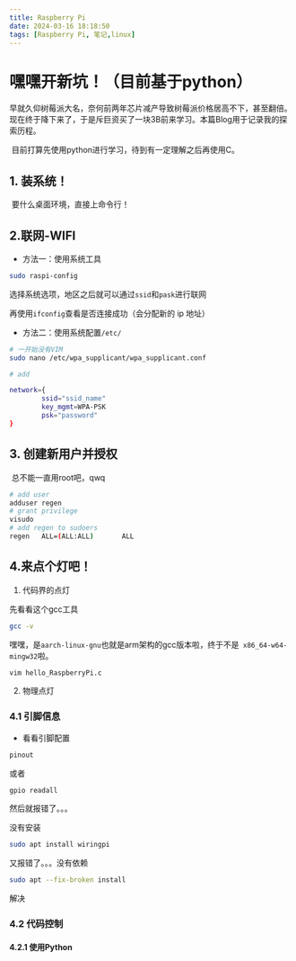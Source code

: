```yaml
---
title: Raspberry Pi
date: 2024-03-16 18:18:50
tags: [Raspberry Pi, 笔记,linux]
---
```


# 嘿嘿开新坑！（目前基于python）

​	早就久仰树莓派大名，奈何前两年芯片减产导致树莓派价格居高不下，甚至翻倍。现在终于降下来了，于是斥巨资买了一块3B前来学习。本篇Blog用于记录我的探索历程。

​	目前打算先使用python进行学习，待到有一定理解之后再使用C。

## 1. 装系统！

​	要什么桌面环境，直接上命令行！

## 2.联网-WIFI

* 方法一：使用系统工具

```bash
sudo raspi-config
```

选择系统选项，地区之后就可以通过`ssid`和`pask`进行联网

再使用`ifconfig`查看是否连接成功（会分配新的 ip 地址）

* 方法二：使用系统配置`/etc/`

```bash
# 一开始没有VIM
sudo nano /etc/wpa_supplicant/wpa_supplicant.conf

# add 

network={
        ssid="ssid_name"
        key_mgmt=WPA-PSK
        psk="password"
}
```



## 3. 创建新用户并授权

​	总不能一直用root吧，qwq

```bash
# add user
adduser regen
# grant privilege
visudo
# add regen to sudoers
regen   ALL=(ALL:ALL)       ALL
```

## 4.来点个灯吧！

1. 代码界的点灯

先看看这个gcc工具

```bash
gcc -v
```

嘿嘿，是`aarch-linux-gnu`也就是arm架构的gcc版本啦，终于不是` x86_64-w64-mingw32`啦。

```bash
vim hello_RaspberryPi.c
```

2. 物理点灯

### 4.1 引脚信息

* 看看引脚配置

```bash
pinout
```

或者

```bash
gpio readall
```

然后就报错了。。。

没有安装

```bash
sudo apt install wiringpi
```

又报错了。。。没有依赖

```bash
sudo apt --fix-broken install
```

解决

### 4.2  代码控制

#### 4.2.1 使用Python


